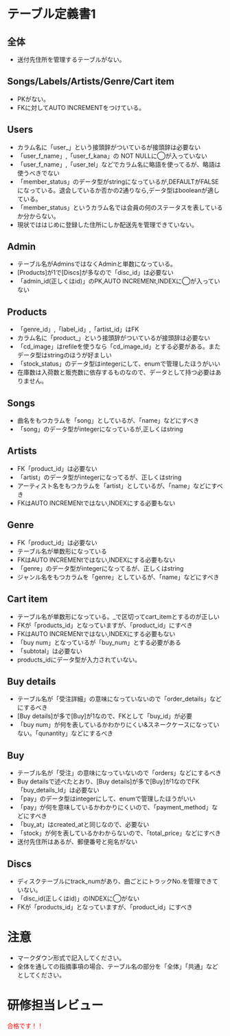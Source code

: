 # テーブル定義書1
## 全体
- 送付先住所を管理するテーブルがない。

## Songs/Labels/Artists/Genre/Cart item
- PKがない。
- FKに対してAUTO INCREMENTをつけている。

## Users
- カラム名に「user_」という接頭辞がついているが接頭辞は必要ない
- 「user_f_name」,「user_f_kana」の NOT NULLに◯が入っていない
- 「user_f_name」,「user_tel」などでカラム名に略語を使ってるが、略語は使うべきでない
- 「member_status」のデータ型がstringになっているが,DEFAULTがFALSEになっている。退会しているか否かの2通りなら,データ型はbooleanが適している。
- 「member_status」というカラム名では会員の何のステータスを表しているか分からない。
- 現状でははじめに登録した住所にしか配送先を管理できていない。

## Admin
- テーブル名がAdminsではなくAdminと単数になっている。
- [Products]が1で[Discs]が多なので「disc_id」は必要ない
- 「admin_id(正しくはid)」のPK,AUTO INCREMENt,INDEXに◯が入っていない

## Products
- 「genre_id」,「label_id」,「artist_id」はFK
- カラム名に「product_」という接頭辞がついているが接頭辞は必要ない
- 「cd_image」はrefileを使うなら「cd_image_id」とする必要がある。またデータ型はstringのほうが好ましい
- 「stock_status」のデータ型はintegerにして、enumで管理したほうがいい
- 在庫数は入荷数と販売数に依存するものなので、データとして持つ必要はありません。

## Songs
- 曲名をもつカラムを「song」としているが、「name」などにすべき
- 「song」のデータ型がintegerになっているが,正しくはstring

## Artists
- FK「product_id」は必要ない
- 「artist」のデータ型がintegerになってるが、正しくはstring
- アーティスト名をもつカラムを「artist」としているが、「name」などにすべき
- FKはAUTO INCREMENtではない,INDEXにする必要もない

## Genre
- FK「product_id」は必要ない
- テーブル名が単数形になっている
- FKはAUTO INCREMENtではない,INDEXにする必要もない
- 「genre」のデータ型がintegerになってるが、正しくはstring
- ジャンル名をもつカラムを「genre」としているが、「name」などにすべき

## Cart item
- テーブル名が単数形になっている。_で区切ってcart_itemとするのが正しい
- FKが「products_id」となっていますが、「product_id」にすべき
- FKはAUTO INCREMENtではない,INDEXにする必要もない
- 「buy num」となっているが「buy_num」とする必要がある
- 「subtotal」は必要ない
- products_idにデータ型が入力されていない。

## Buy details
- テーブル名が「受注詳細」の意味になっていないので「order_details」などにするべき
- [Buy details]が多で[Buy]が1なので、FKとして「buy_id」が必要
- 「buy num」が何を表しているかわかりにくい&スネークケースになっていない。「qunantity」などにするべき

## Buy
- テーブル名が「受注」の意味になっていないので「orders」などにするべき
- Buy detailsで述べたとおり、[Buy details]が多で[Buy]が1なのでFK「buy_details_Id」は必要ない
- 「pay」のデータ型はintegerにして、enumで管理したほうがいい
- 「pay」が何を意味しているかわかりにくいので、「payment_method」などにすべき
- 「buy_at」はcreated_atと同じなので、必要ない
- 「stock」が何を表しているかわからないので、「total_price」などにすべき
- 送付先住所はあるが、郵便番号と宛名がない

## Discs
- ディスクテーブルにtrack_numがあり、曲ごとにトラックNo.を管理できていない。
- 「disc_id(正しくはid)」のINDEXに◯がない
- FKが「products_id」となっていますが、「product_id」にすべき


# 注意
* マークダウン形式で記入してください。
* 全体を通しての指摘事項の場合、テーブル名の部分を「全体」「共通」などとしてください。

# 研修担当レビュー
<font color="Red">合格です！！</font>